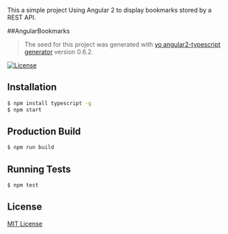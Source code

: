 This a simple project Using Angular 2 to display bookmarks stored by a REST API. 

##AngularBookmarks
> The seed for this project was generated with [yo angular2-typescript generator](https://github.com/shibbir/generator-angular2-typescript) version 0.6.2.

[![License](https://img.shields.io/badge/license-MIT-blue.svg)](http://opensource.org/licenses/MIT)

## Installation

```bash
$ npm install typescript -g
$ npm start
```

## Production Build
```bash
$ npm run build
```

## Running Tests
```bash
$ npm test
```

## License
<a href="https://opensource.org/licenses/MIT">MIT License</a>
